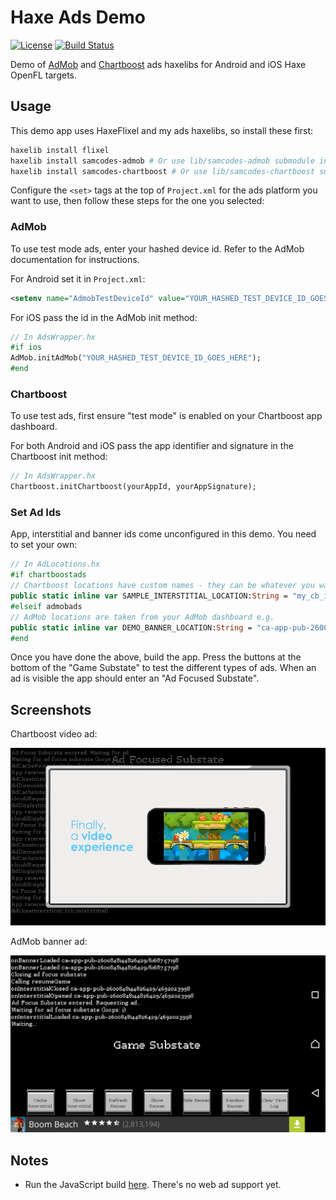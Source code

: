# Haxe Ads Demo

[![License](http://img.shields.io/:license-mit-blue.svg?style=flat-square)](https://github.com/Tw1ddle/samcodes-ads-demo/blob/master/LICENSE)
[![Build Status](https://img.shields.io/travis/Tw1ddle/samcodes-ads-demo.svg?style=flat-square)](https://travis-ci.org/Tw1ddle/samcodes-ads-demo)

Demo of [AdMob](https://github.com/Tw1ddle/samcodes-admob) and [Chartboost](https://github.com/Tw1ddle/samcodes-chartboost) ads haxelibs for Android and iOS Haxe OpenFL targets.

## Usage

This demo app uses HaxeFlixel and my ads haxelibs, so install these first:
```bash
haxelib install flixel
haxelib install samcodes-admob # Or use lib/samcodes-admob submodule in the repo
haxelib install samcodes-chartboost # Or use lib/samcodes-chartboost submodule in the repo
```

Configure the ```<set>``` tags at the top of ```Project.xml``` for the ads platform you want to use, then follow these steps for the one you selected:

### AdMob
To use test mode ads, enter your hashed device id. Refer to the AdMob documentation for instructions.

For Android set it in ```Project.xml```:
```xml
<setenv name="AdmobTestDeviceId" value="YOUR_HASHED_TEST_DEVICE_ID_GOES_HERE" />
```

For iOS pass the id in the AdMob init method:
```haxe
// In AdsWrapper.hx
#if ios
AdMob.initAdMob("YOUR_HASHED_TEST_DEVICE_ID_GOES_HERE");
#end
```

### Chartboost
To use test ads, first ensure "test mode" is enabled on your Chartboost app dashboard.

For both Android and iOS pass the app identifier and signature in the Chartboost init method:
```haxe
// In AdsWrapper.hx
Chartboost.initChartboost(yourAppId, yourAppSignature);
```

### Set Ad Ids

App, interstitial and banner ids come unconfigured in this demo. You need to set your own:

```haxe
// In AdLocations.hx
#if chartboostads
// Chartboost locations have custom names - they can be whatever you want e.g.
public static inline var SAMPLE_INTERSTITIAL_LOCATION:String = "my_cb_interstitial";
#elseif admobads
// AdMob locations are taken from your AdMob dashboard e.g.
public static inline var DEMO_BANNER_LOCATION:String = "ca-app-pub-2600848144826429/9144221192";
#end
```

Once you have done the above, build the app. Press the buttons at the bottom of the "Game Substate" to test the different types of ads. When an ad is visible the app should enter an "Ad Focused Substate".

## Screenshots

Chartboost video ad:

![](screenshots/chartboost-video.png?raw=true)

AdMob banner ad:

![](screenshots/admob-banner.png?raw=true)

## Notes
 * Run the JavaScript build [here](https://tw1ddle.github.io/samcodes-ads-demo/index.html). There's no web ad support yet.
